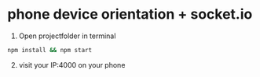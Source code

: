 # phone device orientation + socket.io 

1. Open projectfolder in terminal

```bash
npm install && npm start
```

2. visit your IP:4000 on your phone
